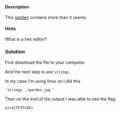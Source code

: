 
#### Description

This [garden](https://jupiter.challenges.picoctf.org/static/d0e1ffb10fc0017c6a82c57900f3ffe3/garden.jpg) contains more than it seems.

#### Hints

What is a hex editor?

### Solution

First download the file to your computer.

And the next step is use `strings`.

In my case I'm using linux so I did this

	`strings ./garden.jpg `

Then on the end of the output I was able to  see the flag

`picoCTF{FLAG}`



